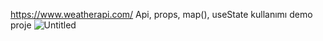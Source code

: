 
https://www.weatherapi.com/
Api, props, map(), useState kullanımı demo proje
![Untitled](https://user-images.githubusercontent.com/74815003/141018844-71c4061c-ee28-4df8-820a-38b0478a218b.png)
